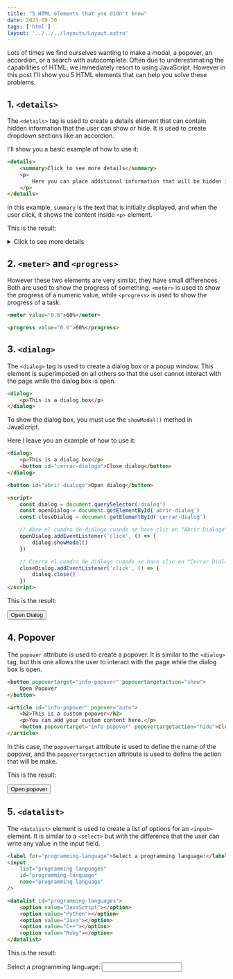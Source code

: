 ```yaml
---
title: "5 HTML elements that you didn't know"
date: 2023-09-30
tags: ['html']
layout: '../../../layouts/Layout.astro'
---
```


Lots of times we find ourselves wanting to make a modal, a popover, an accordion, or a search with autocomplete. Often due to underestimating the capabilities of HTML, we immediately resort to using JavaScript. However in this post I'll show you 5 HTML elements that can help you solve these problems.

## 1. `<details>`

The `<details>` tag is used to create a details element that can contain hidden information that the user can show or hide. It is used to create dropdown sections like an accordion.

I'll show you a basic example of how to use it:

```html
<details>
	<summary>Click to see more details</summary>
	<p>
		Here you can place additional information that will be hidden initially.
	</p>
</details>
```

In this example, `summary` is the text that is initially displayed, and when the user click, it shows the content inside `<p>` element.

This is the result:

<details>
	<summary>Click to see more details</summary>
	<p>
		Here you can place additional information that will be hidden initially.
	</p>
</details>

## 2. `<meter>` and `<progress>`

However these two elements are very similar, they have small differences. Both are used to show the progress of something. `<meter>` is used to show the progress of a numeric value, while `<progress>` is used to show the progress of a task.

```html
<meter value="0.6">60%</meter>

<progress value="0.6">60%</progress>
```

## 3. `<dialog>`

The `<dialog>` tag is used to create a dialog box or a popup window. This element is superimposed on all others so that the user cannot interact with the page while the dialog box is open.

```html
<dialog>
	<p>This is a dialog box</p>
</dialog>
```

To show the dialog box, you must use the `showModal()` method in JavaScript.

Here I leave you an example of how to use it:

```html
<dialog>
	<p>This is a dialog box</p>
	<button id="cerrar-dialogo">Close dialog</button>
</dialog>

<button id="abrir-dialogo">Open dialog</button>

<script>
	const dialog = document.querySelector('dialog')
	const openDialog = document.getElementById('abrir-dialog')
	const closeDialog = document.getElementById('cerrar-dialog')

	// Abre el cuadro de diálogo cuando se hace clic en "Abrir Diálogo"
	openDialog.addEventListener('click', () => {
		dialog.showModal()
	})

	// Cierra el cuadro de diálogo cuando se hace clic en "Cerrar Diálogo"
	closeDialog.addEventListener('click', () => {
		dialog.close()
	})
</script>
```

This is the result:

<dialog class="w-1/2 p-4 bg-white rounded-lg shadow-lg">
    <span class="text-xl font-semibold text-gray-800 !p-0">This is a custom dialog box</span>
    <p class="text-gray-700 !p-0">You can add your custom content here.</p>
    <div class="mt-2">
        <button id="close-dialog" class="bg-red-500 text-white px-4 py-2 rounded-md hover:bg-red-600">Close Dialog</button>
    </div>
</dialog>

<button id="open-dialog" class="bg-blue-500 text-white px-4 py-2 rounded-md hover:bg-blue-600">Open Dialog</button>

<script>
    const dialog = document.querySelector('dialog');
    const openButton = document.getElementById('open-dialog');
    const closeButton = document.getElementById('close-dialog');

    openButton.addEventListener('click', () => {
        dialog.showModal();
    });

    closeButton.addEventListener('click', () => {
        dialog.close();
    });
</script>

## 4. Popover

The `popover` attribute is used to create a popover. It is similar to the `<dialog>` tag, but this one allows the user to interact with the page while the dialog box is open.

```html
<button popovertarget="info-popover" popovertargetaction="show">
	Open Popover
</button>

<article id="info-popover" popover="auto">
	<h2>This is a custom popover</h2>
	<p>You can add your custom content here.</p>
	<button popovertarget="info-popover" popovertargetaction="hide">Close</button>
</article>
```

In this case, the `popovertarget` attribute is used to define the name of the popover, and the `popovertargetaction` attribute is used to define the action that will be make.

This is the result:

<button popovertarget="info-popover" popovertargetaction="show" class="bg-blue-500 text-white px-4 py-2 rounded-md hover:bg-blue-600">
	Open popover
</button>

<article id="info-popover" popover="auto"  class="w-1/2 p-4 bg-white rounded-lg shadow-lg">
	<span class="text-xl font-semibold text-gray-800 !p-0">This is a custom popover</span>
	<p class="text-gray-700 !p-0">You can add your custom content here.</p>
	<div class="mt-2">
        <button class="bg-red-500 text-white px-4 py-2 rounded-md hover:bg-red-600" popovertarget="info-popover" popovertargetaction="hide">Close</button>
    </div>
</article>

## 5. `<datalist>`

The `<datalist>` element is used to create a list of options for an `<input>` element. It is similar to a `<select>` but with the difference that the user can write any value in the input field.

```html
<label for="programming-language">Select a programming language:</label>
<input
	list="programming-languages"
	id="programming-language"
	name="programming-language"
/>

<datalist id="programming-languages">
	<option value="JavaScript"></option>
	<option value="Python"></option>
	<option value="Java"></option>
	<option value="C++"></option>
	<option value="Ruby"></option>
</datalist>
```

This is the result:

<datalist id="programming-languages">
        <option value="JavaScript"></option>
        <option value="Python"></option>
        <option value="Java"></option>
        <option value="C++"></option>
        <option value="Ruby"></option>
</datalist>

<div class="py-4">
    <label for="programming-language" class="block font-bold mb-2">Select a programming language:</label>
    <input list="programming-languages" id="programming-language" name="programming-language" class="border rounded w-full py-2 px-3 text-gray-200 leading-tight focus:outline-none focus:shadow-outline"> 
</div>
